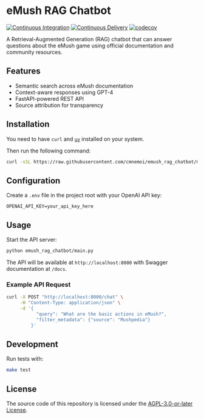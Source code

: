 # eMush RAG Chatbot

[![Continuous Integration](https://github.com/cmnemoi/emush_rag_chatbot/actions/workflows/continuous_integration.yaml/badge.svg)](https://github.com/cmnemoi/emush_rag_chatbot/actions/workflows/continuous_integration.yaml)
[![Continuous Delivery](https://github.com/cmnemoi/emush_rag_chatbot/actions/workflows/create_github_release.yaml/badge.svg)](https://github.com/cmnemoi/emush_rag_chatbot/actions/workflows/create_github_release.yaml)
[![codecov](https://codecov.io/gh/cmnemoi/emush_rag_chatbot/graph/badge.svg?token=FLAARH38AG)](https://codecov.io/gh/cmnemoi/emush_rag_chatbot)

A Retrieval-Augmented Generation (RAG) chatbot that can answer questions about the eMush game using official documentation and community resources.

## Features

- Semantic search across eMush documentation
- Context-aware responses using GPT-4
- FastAPI-powered REST API
- Source attribution for transparency

## Installation

You need to have `curl` and [`uv`](https://docs.astral.sh/uv/getting-started/installation/) installed on your system.

Then run the following command:
```bash
curl -sSL https://raw.githubusercontent.com/cmnemoi/emush_rag_chatbot/main/clone-and-install | bash
```

## Configuration

Create a `.env` file in the project root with your OpenAI API key:
```
OPENAI_API_KEY=your_api_key_here
```

## Usage

Start the API server:
```bash
python emush_rag_chatbot/main.py
```

The API will be available at `http://localhost:8000` with Swagger documentation at `/docs`.

### Example API Request

```bash
curl -X POST "http://localhost:8000/chat" \
     -H "Content-Type: application/json" \
     -d '{
           "query": "What are the basic actions in eMush?",
           "filter_metadata": {"source": "Mushpedia"}
         }'
```

## Development

Run tests with:
```bash
make test
```

## License

The source code of this repository is licensed under the [AGPL-3.0-or-later License](LICENSE).
